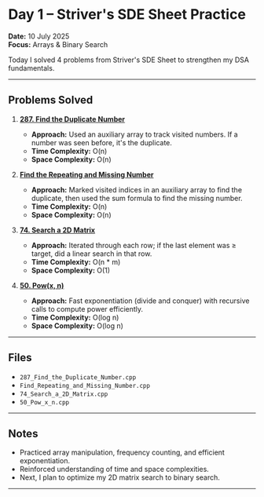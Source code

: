 # Day 1 – Striver's SDE Sheet Practice

**Date:** 10 July 2025  
**Focus:** Arrays & Binary Search  

Today I solved 4 problems from Striver's SDE Sheet to strengthen my DSA fundamentals.

---

## Problems Solved

1. **[287. Find the Duplicate Number](https://leetcode.com/problems/find-the-duplicate-number/)**
   - **Approach:** Used an auxiliary array to track visited numbers. If a number was seen before, it's the duplicate.
   - **Time Complexity:** O(n)
   - **Space Complexity:** O(n)

2. **[Find the Repeating and Missing Number](https://www.geeksforgeeks.org/find-a-repeating-and-a-missing-number/)**
   - **Approach:** Marked visited indices in an auxiliary array to find the duplicate, then used the sum formula to find the missing number.
   - **Time Complexity:** O(n)
   - **Space Complexity:** O(n)

3. **[74. Search a 2D Matrix](https://leetcode.com/problems/search-a-2d-matrix/)**
   - **Approach:** Iterated through each row; if the last element was ≥ target, did a linear search in that row.
   - **Time Complexity:** O(n * m)
   - **Space Complexity:** O(1)

4. **[50. Pow(x, n)](https://leetcode.com/problems/powx-n/)**
   - **Approach:** Fast exponentiation (divide and conquer) with recursive calls to compute power efficiently.
   - **Time Complexity:** O(log n)
   - **Space Complexity:** O(log n)

---

## Files

- `287_Find_the_Duplicate_Number.cpp`
- `Find_Repeating_and_Missing_Number.cpp`
- `74_Search_a_2D_Matrix.cpp`
- `50_Pow_x_n.cpp`

---

## Notes

- Practiced array manipulation, frequency counting, and efficient exponentiation.
- Reinforced understanding of time and space complexities.
- Next, I plan to optimize my 2D matrix search to binary search.

---
